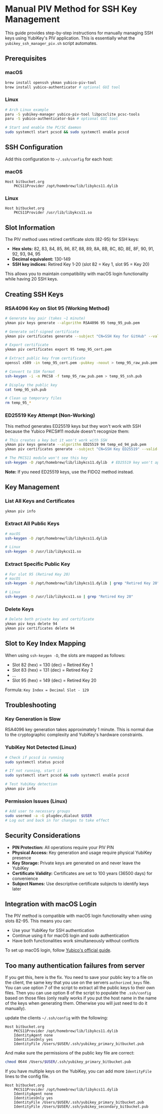 # Manual PIV Method for SSH Key Management

This guide provides step-by-step instructions for manually managing SSH keys using YubiKey's PIV application. This is essentially what the `yubikey_ssh_manager_piv.sh` script automates.

## Prerequisites

### macOS
```bash
brew install openssh ykman yubico-piv-tool
brew install yubico-authenticator # optional GUI tool
```

### Linux
```bash
# Arch Linux example
paru -S yubikey-manager yubico-piv-tool libpcsclite pcsc-tools
paru -S yubico-authenticator-bin # optional GUI tool

# Start and enable the PC/SC daemon
sudo systemctl start pcscd && sudo systemctl enable pcscd
```

## SSH Configuration

Add this configuration to `~/.ssh/config` for each host:

### macOS
```ssh
Host bitbucket.org
    PKCS11Provider /opt/homebrew/lib/libykcs11.dylib
```

### Linux
```ssh
Host bitbucket.org
    PKCS11Provider /usr/lib/libykcs11.so
```

## Slot Information

The PIV method uses retired certificate slots (82-95) for SSH keys:
- **Hex slots:** 82, 83, 84, 85, 86, 87, 88, 89, 8A, 8B, 8C, 8D, 8E, 8F, 90, 91, 92, 93, 94, 95
- **Decimal equivalent:** 130-149
- **SSH key indices:** Retired Key 1-20 (slot 82 = Key 1, slot 95 = Key 20)

This allows you to maintain compatibility with macOS login functionality while having 20 SSH keys.

## Creating SSH Keys

### RSA4096 Key on Slot 95 (Working Method)

```bash
# Generate key pair (takes ~1 minute)
ykman piv keys generate --algorithm RSA4096 95 temp_95_pub.pem

# Generate self-signed certificate
ykman piv certificates generate --subject "CN=SSH Key for GitHub" --valid-days 36500 95 temp_95_pub.pem

# Export certificate
ykman piv certificates export 95 temp_95_cert.pem

# Extract public key from certificate
openssl x509 -in temp_95_cert.pem -pubkey -noout > temp_95_raw_pub.pem

# Convert to SSH format
ssh-keygen -i -m PKCS8 -f temp_95_raw_pub.pem > temp_95_ssh.pub

# Display the public key
cat temp_95_ssh.pub

# Clean up temporary files
rm temp_95_*
```

### ED25519 Key Attempt (Non-Working)

This method generates ED25519 keys but they won't work with SSH because the Yubico PKCS#11 module doesn't recognize them:

```bash
# This creates a key but it won't work with SSH
ykman piv keys generate --algorithm ED25519 94 temp_ed_94_pub.pem
ykman piv certificates generate --subject "CN=SSH Key ED25519" --valid-days 36500 94 temp_ed_94_pub.pem

# The PKCS11 module won't see this key
ssh-keygen -D /opt/homebrew/lib/libykcs11.dylib  # ED25519 key won't appear
```

**Note:** If you need ED25519 keys, use the FIDO2 method instead.

## Key Management

### List All Keys and Certificates
```bash
ykman piv info
```

### Extract All Public Keys
```bash
# macOS
ssh-keygen -D /opt/homebrew/lib/libykcs11.dylib

# Linux
ssh-keygen -D /usr/lib/libykcs11.so
```

### Extract Specific Public Key
```bash
# For slot 95 (Retired Key 20)
# macOS
ssh-keygen -D /opt/homebrew/lib/libykcs11.dylib | grep "Retired Key 20"

# Linux
ssh-keygen -D /usr/lib/libykcs11.so | grep "Retired Key 20"
```

### Delete Keys
```bash
# Delete both private key and certificate
ykman piv keys delete 94
ykman piv certificates delete 94
```

## Slot to Key Index Mapping

When using `ssh-keygen -D`, the slots are mapped as follows:
- Slot 82 (hex) = 130 (dec) = Retired Key 1
- Slot 83 (hex) = 131 (dec) = Retired Key 2
- ...
- Slot 95 (hex) = 149 (dec) = Retired Key 20

Formula: `Key Index = Decimal Slot - 129`

## Troubleshooting

### Key Generation is Slow
RSA4096 key generation takes approximately 1 minute. This is normal due to the cryptographic complexity and YubiKey's hardware constraints.

### YubiKey Not Detected (Linux)
```bash
# Check if pcscd is running
sudo systemctl status pcscd

# If not running, start it
sudo systemctl start pcscd && sudo systemctl enable pcscd

# Test YubiKey detection
ykman piv info
```

### Permission Issues (Linux)
```bash
# Add user to necessary groups
sudo usermod -a -G plugdev,dialout $USER
# Log out and back in for changes to take effect
```

## Security Considerations

- **PIN Protection:** All operations require your PIV PIN
- **Physical Access:** Key generation and usage require physical YubiKey presence
- **Key Storage:** Private keys are generated on and never leave the YubiKey
- **Certificate Validity:** Certificates are set to 100 years (36500 days) for convenience
- **Subject Names:** Use descriptive certificate subjects to identify keys later

## Integration with macOS Login

The PIV method is compatible with macOS login functionality when using slots 82-95. This means you can:
- Use your YubiKey for SSH authentication
- Continue using it for macOS login and sudo authentication
- Have both functionalities work simultaneously without conflicts

To set up macOS login, follow [Yubico's official guide](https://support.yubico.com/hc/en-us/articles/360016649059-YubiKey-for-macOS-login).

## Too many authentication failures from server

If you get this, here is the fix. You need to save your public key to a file on the client, the same key that you use on the servers `authorized_keys` file. You can use option 7 of the script to extract all the public keys to their own files.
Then you can use option 8 of the script to populate the `.ssh/config` based on those files (only really works if you put the host name in the name of the keys when generating them. Otherwise you will just need to do it manually).

update the clients `~/.ssh/config` with the following:

```config
Host bitbucket.org
	PKCS11Provider /opt/homebrew/lib/libykcs11.dylib
	IdentityAgent none
	IdentitiesOnly yes
	IdentityFile /Users/$USER/.ssh/yubikey_primary_bitbucket.pub
```

And make sure the permissions of the public key file are correct:

```bash
chmod 0644 /Users/$USER/.ssh/yubikey_primary_bitbucket.pub
```

If you have multiple keys on the YubiKey, you can add more `IdentityFile` lines to the config file.

```config
Host bitbucket.org
	PKCS11Provider /opt/homebrew/lib/libykcs11.dylib
	IdentityAgent none
	IdentitiesOnly yes
	IdentityFile /Users/$USER/.ssh/yubikey_primary_bitbucket.pub
	IdentityFile /Users/$USER/.ssh/yubikey_secondary_bitbucket.pub
```
